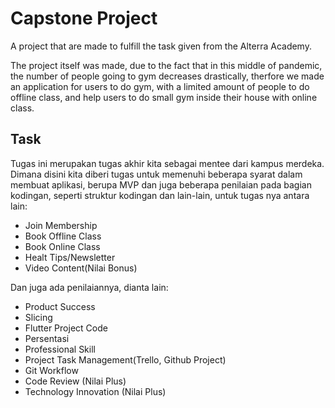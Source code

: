 # Capstone Project

A project that are made to fulfill the task given from the Alterra Academy.  


The project itself was made, due to the fact that in this middle of pandemic, the number of people going to gym decreases drastically, therfore we made an application for users to do gym, with a limited amount of people to do offline class, and help users to do small gym inside their house with online class.

## Task

Tugas ini merupakan tugas akhir kita sebagai mentee dari kampus merdeka. Dimana disini kita diberi tugas untuk memenuhi beberapa syarat dalam membuat aplikasi, berupa MVP dan juga beberapa penilaian pada bagian kodingan, seperti struktur kodingan dan lain-lain, untuk tugas nya antara lain:

- Join Membership
- Book Offline Class
- Book Online Class
- Healt Tips/Newsletter
- Video Content(Nilai Bonus)  

Dan juga ada penilaiannya, dianta lain:
- Product Success
- Slicing
- Flutter Project Code
- Persentasi
- Professional Skill
- Project Task Management(Trello, Github Project)
- Git Workflow
- Code Review (Nilai Plus)
- Technology Innovation (Nilai Plus)